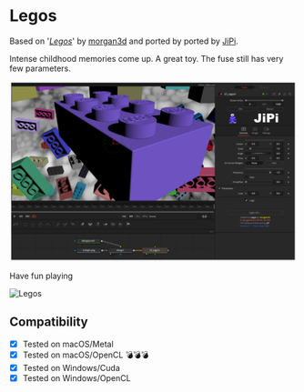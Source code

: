 Legos
==================

Based on '_[Legos](https://www.shadertoy.com/view/Xdl3Dj)_' by [morgan3d](https://www.shadertoy.com/user/morgan3d) and ported by ported by [JiPi](../../Site/Profiles/JiPi.md).

Intense childhood memories come up. A great toy. The fuse still has very few parameters.

[![Legos](Legos.png)](Legos.fuse)


Have fun playing


![Legos](https://user-images.githubusercontent.com/78935215/114916381-02082980-9e25-11eb-9b1d-2c23272ea6ac.gif)



## Compatibility
- [x] Tested on macOS/Metal
- [x] Tested on macOS/OpenCL :bomb::bomb::bomb:
- [x] Tested on Windows/Cuda
- [x] Tested on Windows/OpenCL